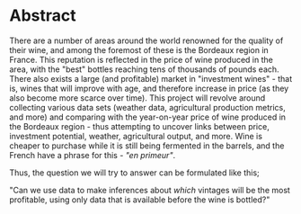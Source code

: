 # Abstract

There are a number of areas around the world renowned for the quality of their wine, and among the
foremost of these is the Bordeaux region in France. This reputation is reflected in the price of
wine produced in the area, with the "best" bottles reaching tens of thousands of pounds each. There
also exists a large (and profitable) market in "investment wines" - that is, wines that will improve
with age, and therefore increase in price (as they also become more scarce over time). This project
will revolve around collecting various data sets (weather data, agricultural production metrics, and
more) and comparing with the year-on-year price of wine produced in the Bordeaux region - thus
attempting to uncover links between price, investment potential, weather, agricultural output, and
more. Wine is cheaper to purchase while it is still being fermented in the barrels, and the French
have a phrase for this - *"en primeur"*.

Thus, the question we will try to answer can be formulated like this;

"Can we use data to make inferences about *which* vintages will be the most profitable, using only
data that is available before the wine is bottled?"
